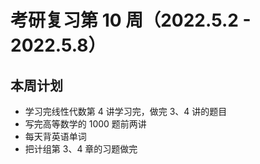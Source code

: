 # 考研复习第 10 周（2022.5.2 - 2022.5.8）

## 本周计划
- 学习完线性代数第 4 讲学习完，做完 3、4 讲的题目
- 写完高等数学的 1000 题前两讲
- 每天背英语单词
- 把计组第 3、4 章的习题做完